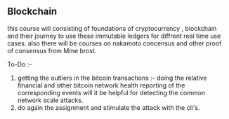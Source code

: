 ## Blockchain 
this course will consisting of foundations of cryptocurrency , blockchain and their journey  to use these immutable ledgers
for diffrent  real time use cases. also there will be courses on nakamoto concensus and other proof of consensus  from Mme brost. 

To-Do :- 
1. getting the outliers in the bitcoin transactions  :- 
doing the relative financial and other bitcoin network health reporting of the corresponding events will it be helpful for  detecting the common network scale attacks.
2. do again the assignment and stimulate the attack with the cli's.
